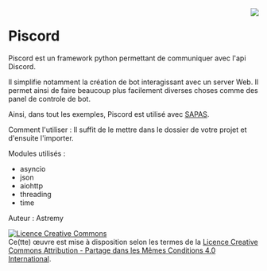 <img src="https://discordapp.com/assets/e05ead6e6ebc08df9291738d0aa6986d.png" align="right" />

# Piscord

Piscord est un framework python permettant de communiquer avec l'api Discord.

Il simplifie notamment la création de bot interagissant avec un server Web.
Il permet ainsi de faire beaucoup plus facilement diverses choses comme des panel de controle de bot.

Ainsi, dans tout les exemples, Piscord est utilisé avec [SAPAS](https://github.com/Astremy/SAPAS).

Comment l'utiliser :
Il suffit de le mettre dans le dossier de votre projet et d'ensuite l'importer.

Modules utilisés :
- asyncio
- json
- aiohttp
- threading
- time

Auteur : Astremy

<a rel="license" href="http://creativecommons.org/licenses/by-sa/4.0/"><img alt="Licence Creative Commons" style="border-width:0" src="https://i.creativecommons.org/l/by-sa/4.0/88x31.png" /></a><br />Ce(tte) œuvre est mise à disposition selon les termes de la <a rel="license" href="http://creativecommons.org/licenses/by-sa/4.0/">Licence Creative Commons Attribution -  Partage dans les Mêmes Conditions 4.0 International</a>.
